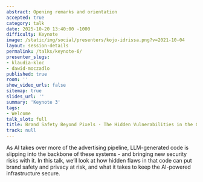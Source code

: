 ```yaml
---
abstract: Opening remarks and orientation
accepted: true
category: talk
date: 2025-10-20 13:40:00 -1000
difficulty: Keynote
image: /static/img/social/presenters/kojo-idrissa.png?v=2021-10-04
layout: session-details
permalink: /talks/keynote-6/
presenter_slugs:
- klaudia-kloc
- dawid-moczadlo
published: true
room: ''
show_video_urls: false
sitemap: true
slides_url: ''
summary: 'Keynote 3'
tags:
- Welcome
talk_slot: full
title: Brand Safety Beyond Pixels - The Hidden Vulnerabilities in the Code Behind Your Models
track: null
---
```


As AI takes over more of the advertising pipeline, LLM-generated code is slipping into the backbone of these systems - and bringing new security risks with it. In this talk, we’ll look at how hidden flaws in that code can put brand safety and privacy at risk, and what it takes to keep the AI-powered infrastructure secure.
